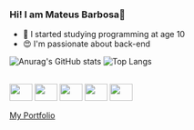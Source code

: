 ### Hi! I am Mateus Barbosa👋

- 🤯 I started studying programming at age 10
- 😍 I'm passionate about back-end

![Anurag's GitHub stats](https://github-readme-stats.vercel.app/api?username=MateusBarbosa1&show_icons=true&theme=github_dark)
![Top Langs](https://github-readme-stats.vercel.app/api/top-langs/?username=anuraghazra&layout=compact&theme=github_dark)

<div style="display: inline_block"><br>
  <img align="center" height="30" width="40" src="https://cdn.jsdelivr.net/gh/devicons/devicon/icons/nodejs/nodejs-plain.svg" />
  <img align="center" height="30" width="40" src="https://cdn.jsdelivr.net/gh/devicons/devicon/icons/javascript/javascript-original.svg" />
  <img align="center" height="30" width="40" src="https://cdn.jsdelivr.net/gh/devicons/devicon/icons/mysql/mysql-plain-wordmark.svg" />
  <img align="center" height="30" width="40" src="https://cdn.jsdelivr.net/gh/devicons/devicon/icons/css3/css3-original.svg" />
  <img align="center" height="30" width="40" src="https://cdn.jsdelivr.net/gh/devicons/devicon/icons/html5/html5-original.svg" />
          
</div>

<br>
<a  href="https://mateusbarbosa1.github.io/Portifolio/">My Portfolio</a>
